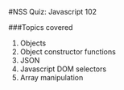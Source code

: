 #NSS Quiz: Javascript 102

###Topics covered
1. Objects
2. Object constructor functions
3. JSON
4. Javascript DOM selectors  
5. Array manipulation
